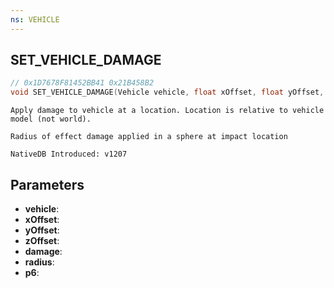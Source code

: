 ```yaml
---
ns: VEHICLE
---
```

## SET_VEHICLE_DAMAGE

```c
// 0x1D7678F81452BB41 0x21B458B2
void SET_VEHICLE_DAMAGE(Vehicle vehicle, float xOffset, float yOffset, float zOffset, float damage, float radius, BOOL p6);
```

```
Apply damage to vehicle at a location. Location is relative to vehicle model (not world).

Radius of effect damage applied in a sphere at impact location

NativeDB Introduced: v1207
```

## Parameters
* **vehicle**:
* **xOffset**:
* **yOffset**:
* **zOffset**:
* **damage**:
* **radius**:
* **p6**:

